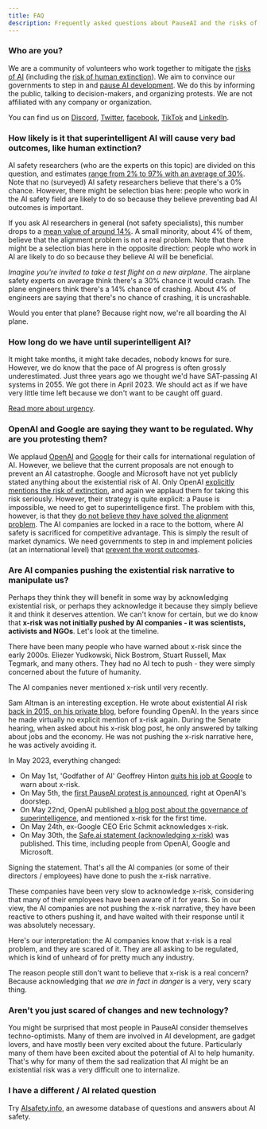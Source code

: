 ```yaml
---
title: FAQ
description: Frequently asked questions about PauseAI and the risks of superintelligent AI.
---
```


### Who are you?

We are a community of volunteers who work together to mitigate the [risks of AI](/risks) (including the [risk of human extinction](/xrisk)).
We aim to convince our governments to step in and [pause AI development](/proposal).
We do this by informing the public, talking to decision-makers, and organizing protests.
We are not affiliated with any company or organization.

You can find us on [Discord](https://discord.gg/2XXWXvErfA), [Twitter](https://twitter.com/PauseAI), [facebook](https://www.facebook.com/PauseAI), [TikTok](https://www.tiktok.com/@pauseai) and [LinkedIn](https://www.linkedin.com/uas/login?session_redirect=/company/97035448/).

### How likely is it that superintelligent AI will cause very bad outcomes, like human extinction?

AI safety researchers (who are the experts on this topic) are divided on this question, and estimates [range from 2% to 97% with an average of 30%](https://web.archive.org/web/20221013014859/https://www.alignmentforum.org/posts/QvwSr5LsxyDeaPK5s/existential-risk-from-ai-survey-results).
Note that no (surveyed) AI safety researchers believe that there's a 0% chance.
However, there might be selection bias here: people who work in the AI safety field are likely to do so because they believe preventing bad AI outcomes is important.

If you ask AI researchers in general (not safety specialists), this number drops to a [mean value of around 14%](https://aiimpacts.org/2022-expert-survey-on-progress-in-ai/).
A small minority, about 4% of them, believe that the alignment problem is not a real problem.
Note that there might be a selection bias here in the opposite direction: people who work in AI are likely to do so because they believe AI will be beneficial.

_Imagine you're invited to take a test flight on a new airplane_.
The airplane safety experts on average think there's a 30% chance it would crash.
The plane engineers think there's a 14% chance of crashing.
About 4% of engineers are saying that there's no chance of crashing, it is uncrashable.

Would you enter that plane? Because right now, we're all boarding the AI plane.

### How long do we have until superintelligent AI?

It might take months, it might take decades, nobody knows for sure.
However, we do know that the pace of AI progress is often grossly underestimated.
Just three years ago we thought we'd have SAT-passing AI systems in 2055.
We got there in April 2023.
We should act as if we have very little time left because we don't want to be caught off guard.

[Read more about urgency](/urgency).

### OpenAI and Google are saying they want to be regulated. Why are you protesting them?

We applaud [OpenAI](https://openai.com/blog/governance-of-superintelligence) and [Google](https://www.ft.com/content/8be1a975-e5e0-417d-af51-78af17ef4b79) for their calls for international regulation of AI.
However, we believe that the current proposals are not enough to prevent an AI catastrophe.
Google and Microsoft have not yet publicly stated anything about the existential risk of AI.
Only OpenAI [explicitly mentions the risk of extinction](https://openai.com/blog/governance-of-superintelligence), and again we applaud them for taking this risk seriously.
However, their strategy is quite explicit: a Pause is impossible, we need to get to superintelligence first.
The problem with this, however, is that they [do not believe they have solved the alignment problem](https://youtu.be/L_Guz73e6fw?t=1478).
The AI companies are locked in a race to the bottom, where AI safety is sacrificed for competitive advantage.
This is simply the result of market dynamics.
We need governments to step in and implement policies (at an international level) that [prevent the worst outcomes](/proposal).

### Are AI companies pushing the existential risk narrative to manipulate us?

Perhaps they think they will benefit in some way by acknowledging existential risk, or perhaps they acknowledge it because they simply believe it and think it deserves attention.
We can't know for certain, but we do know that **x-risk was not initially pushed by AI companies - it was scientists, activists and NGOs**.
Let's look at the timeline.

There have been many people who have warned about x-risk since the early 2000s.
Eliezer Yudkowski, Nick Bostrom, Stuart Russell, Max Tegmark, and many others.
They had no AI tech to push - they were simply concerned about the future of humanity.

The AI companies never mentioned x-risk until very recently.

Sam Altman is an interesting exception.
He wrote about existential AI risk [back in 2015, on his private blog](https://blog.samaltman.com/machine-intelligence-part-1), before founding OpenAI.
In the years since he made virtually no explicit mention of x-risk again.
During the Senate hearing, when asked about his x-risk blog post, he only answered by talking about jobs and the economy.
He was not pushing the x-risk narrative here, he was actively avoiding it.

In May 2023, everything changed:

* On May 1st, 'Godfather of AI' Geoffrey Hinton [quits his job at Google](https://fortune.com/2023/05/01/godfather-ai-geoffrey-hinton-quit-google-regrets-lifes-work-bad-actors/) to warn about x-risk.
* On May 5th, the [first PauseAI protest is announced](https://twitter.com/Radlib4/status/1654262421794717696), right at OpenAI's doorstep.
* On May 22nd, OpenAI published [a blog post about the governance of superintelligence](https://openai.com/blog/governance-of-superintelligence), and mentioned x-risk for the first time.
* On May 24th, ex-Google CEO Eric Schmit acknowledges x-risk.
* On May 30th, the [Safe.ai statement (acknowledging x-risk)](https://www.safe.ai/statement-on-ai-risk) was published. This time, including people from OpenAI, Google and Microsoft.

Signing the statement.
That's all the AI companies (or some of their directors / employees) have done to push the x-risk narrative.

These companies have been very slow to acknowledge x-risk, considering that many of their employees have been aware of it for years.
So in our view, the AI companies are not pushing the x-risk narrative, they have been reactive to others pushing it, and have waited with their response until it was absolutely necessary.

Here's our interpretation: the AI companies know that x-risk is a real problem, and they are scared of it.
They are all asking to be regulated, which is kind of unheard of for pretty much any industry.

The reason people still don't want to believe that x-risk is a real concern?
Because acknowledging that _we are in fact in danger_ is a very, very scary thing.

### Aren't you just scared of changes and new technology?

You might be surprised that most people in PauseAI consider themselves techno-optimists.
Many of them are involved in AI development, are gadget lovers, and have mostly been very excited about the future.
Particularly many of them have been excited about the potential of AI to help humanity.
That's why for many of them the sad realization that AI might be an existential risk was a very difficult one to internalize.

### I have a different / AI related question

Try [AIsafety.info](https://aisafety.info/), an awesome database of questions and answers about AI safety.
